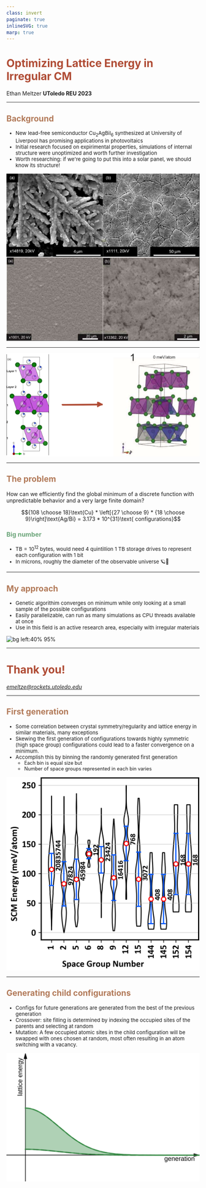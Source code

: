 ```yaml
---
class: invert
paginate: true
inlineSVG: true
marp: true
---
```

<style>
  :root{
    --color-fg-default: #B0DFB4;
    --color-canvas-default: #0F1711;
  }

  h1{
    color: #AF4B34;
  }

  h2{
    color: #B27A59;
  }

  h3{
    color: #6DA67B
  }
  
</style>

# Optimizing Lattice Energy in Irregular CM

Ethan Meltzer 
**UToledo REU 2023**

---
## Background

- New lead-free semiconductor $\text{Cu}_2\text{AgBiI}_6$ synthesized at University of Liverpool has promising applications in photovoltaics
- Initial research focused on expirimental properties, simulations of internal structure were unoptimized and worth further investigation
- Worth researching: if we're going to put this into a solar panel, we should know its structure!

![bg left:40%](Cu2AgBiI6_SEM.png)

<!-- footer: Journal of the American Chemical Society 2021 143 (10), 3983-3992 DOI: 10.1021/jacs.1c00495 -->

---

![bg 85%](./Cu2AgBiI6_slide.png)


---

## The problem

How can we efficiently find the global minimum of a discrete function with unpredictable behavior and a very large finite domain?

$${108 \choose 18}\text{Cu} * \left[{27 \choose 9} * {18 \choose 9}\right]\text{Ag/Bi} = 3.173 * 10^{31}\text{ configurations}$$

### Big number
- $\text{TB} = 10^{12}$ bytes, would need 4 quintillion 1 TB storage drives to represent each configuration with 1 bit
- In microns, roughly the diameter of the observable universe 🪐🌌

<!-- footer: "" -->

---

## My approach

- Genetic algorithim converges on minimum while only looking at a small sample of the possible configurations
- Easily parallelizable, can run as many simulations as CPU threads available at once
- Use in this field is an active research area, especially with irregular materials

![bg left:40% 95%](https://mermaid.ink/img/pako:eNpdkEFrwzAMhf-KUGGnFEbYWuZBIYk72KGn9hbvIBxlNXXsYTsbW-l_n9eGUaqT9EnoPd4Rte8YBfbWf-k9hQQ7qZxykKtqX51Jhqz5oWS8exNC0GVVt1u2rG9o0zbBx-g_OVxR2W7GdPtg3e44DMZd80kV7kDCfL6CetI6D03G60nmDP5taksxSu6BoDfWilldLqvHpwJiCv7AAmYLWS2WdQHaWx_yXFYP9-XLMxY4ZBNkuhzA8e-ZwrTngRWK3HYUDgqVO-U7GpPffjuNIoWRCxw_OkosDb0HGlD0ZGOm3Jnkw-aS6DnY0y9vL2vA?type=png)

---

# Thank you!

*emeltze@rockets.utoledo.edu*

---

## First generation
- Some correlation between crystal symmetry/regularity and lattice energy in similar materials, many exceptions
- Skewing the first generation of configurations towards highly symmetric (high space group) configurations could lead to a faster convergence on a minimum.
- Accomplish this by binning the randomly generated first generation
  - Each bin is equal size but
  - Number of space groups represented in each bin varies

![bg right:35% 90%](./space_group_ex.png)

---
<style scoped>
  li{
    font-size:0.95em;
  }
</style>

## Generating child configurations
- Configs for future generations are generated from the best of the previous generation
- Crossover: site filling is determined by indexing the occupied sites of the parents and selecting at random
- Mutation: A few occupied atomic sites in the child configuration will be swapped with ones chosen at random, most often resulting in an atom switching with a vacancy.

![bg right:50% 80%](./ga-convergence.png)